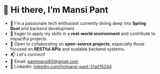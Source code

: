 # 👋 Hi there, I’m Mansi Pant

- 🚀 I'm a passionate tech enthusiast currently diving deep into **Spring Boot** and backend development.
- 🌟 Eager to apply my skills in a **real-world environment** and contribute to impactful projects.
- 🤝 Open to collaborating on **open-source projects**, especially those focused on **RESTful APIs** and scalable backend systems.
- 📬 Let's connect!  
- 📧 Email: [pantmansi83@gmail.com](mailto:pantmansi83@gmail.com)  
- 🔗 LinkedIn: [linkedin.com/in/mansi-pant-31a015244](https://www.linkedin.com/in/mansi-pant-31a015244)

<!---
CsMansi/CsMansi is a ✨ special ✨ repository because its `README.md` (this file) appears on your GitHub profile.
You can click the Preview link to take a look at your changes.
--->

